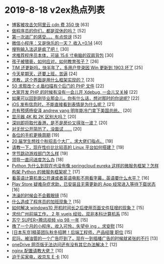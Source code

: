 # 2019-8-18 v2ex热点列表

+ [博客被攻击欠阿里云 cdn 费 350 快](https://www.v2ex.com/t/592860#reply63) [63]
+ [做程序员的你们，都是双休的吗？](https://www.v2ex.com/t/592844#reply52) [52]
+ [第一次进厂的感受。。。有点惊讶](https://www.v2ex.com/t/592848#reply52) [52]
+ [微信小程序：又是快乐的一天？ 收入+0.14](https://www.v2ex.com/t/592829#reply40) [40]
+ [搜狗输入法这是疯了吧！](https://www.v2ex.com/t/592897#reply30) [30]
+ [求推荐程序员本体，可装 15.6 寸电脑的双肩背包](https://www.v2ex.com/t/592870#reply30) [30]
+ [孩子被猥亵，如何应对，如何教育孩子？](https://www.v2ex.com/t/592931#reply26) [26]
+ [TIM 还更新吗，快半年了，多用户登录因 Win 更新到 1903 坏了](https://www.v2ex.com/t/592854#reply25) [25]
+ [今天星期天，还要上班，苦逼](https://www.v2ex.com/t/592811#reply24) [24]
+ [求教，这个界面是用什么框架实现的？](https://www.v2ex.com/t/592938#reply23) [23]
+ [50 求帮改个 d 盾扫描有个后门的 PHP 文件](https://www.v2ex.com/t/592820#reply22) [22]
+ [大家开发 PHP 的时候有没有一会儿开 Xdebug, 一会儿又关掉](https://www.v2ex.com/t/592834#reply22) [22]
+ [如果可以回到刚毕业那会儿。你有什么话，想对那时的你说呢?](https://www.v2ex.com/t/592865#reply22) [22]
+ [iOS 发布信息时，不能直接看到表情是为什么呢？](https://www.v2ex.com/t/592864#reply21) [21]
+ [总有预感杨安泽 andrew yang 明年能冷门拿下美国总统。](https://www.v2ex.com/t/592916#reply20) [20]
+ [显示器 4K 和 2K 区别大吗？](https://www.v2ex.com/t/592930#reply20) [20]
+ [深圳即将取代香港，是不是房价又得涨一波？](https://www.v2ex.com/t/592959#reply20) [20]
+ [对无忧公开简历了，没面试 ……](https://www.v2ex.com/t/592836#reply20) [20]
+ [各位的手机更换周期](https://www.v2ex.com/t/592942#reply19) [19]
+ [20 届学生想找个秋招去个大厂，求大佬们指点。](https://www.v2ex.com/t/592855#reply19) [19]
+ [请教一下，现在性价比比较高的 Linux 平台如何搭建？](https://www.v2ex.com/t/592859#reply19) [19]
+ [字节跳动游戏部门怎么样](https://www.v2ex.com/t/592891#reply19) [19]
+ [领导一直问进度怎么办](https://www.v2ex.com/t/592922#reply18) [18]
+ [Python 为什么到现在也没有像 springcloud eureka 这样的微服务框架？怎样构架 Python 的微服务框架呢？](https://www.v2ex.com/t/592812#reply17) [17]
+ [看英语计算机类公开课或者英语电影不用看字幕，英语要什么水平？](https://www.v2ex.com/t/592842#reply16) [16]
+ [Play Store 疑难杂症求助，已安装且无需更新的 App 经常进入等待下载状态](https://www.v2ex.com/t/592856#reply16) [16]
+ [洗澡的时候会不会戴眼镜](https://www.v2ex.com/t/592923#reply15) [15]
+ [什么造成了程序员的加班现象？](https://www.v2ex.com/t/592928#reply15) [15]
+ [如何解决 windows10 开机时间长之后使用页面文件狂增的现象？](https://www.v2ex.com/t/592806#reply15) [15]
+ [求份广州前端工作， 2 年 vuejs 经验，双非本科计算机系](https://www.v2ex.com/t/592814#reply15) [15]
+ [苏宁 SUPER+腾讯视频 vip 98 一年](https://www.v2ex.com/t/592817#reply15) [15]
+ [撸了一个月的小程序，收入可怜，失望中 ing ，求安慰](https://www.v2ex.com/t/592841#reply15) [15]
+ [[日本东京]精英团队秋冬招聘！后端工程师，产品经理 职位](https://www.v2ex.com/t/592861#reply15) [15]
+ [尼玛，被油管的一个广告吓到了，现在一到插播广告的时候就紧张的不行](https://www.v2ex.com/t/592940#reply13) [13]
+ [oneDrive 网页版无法访问还有没有其它办法解决？](https://www.v2ex.com/t/592869#reply12) [12]
+ [nginx 配置请教大佬？](https://www.v2ex.com/t/592826#reply10) [10]
+ [迫于买家电，收京东 E 卡](https://www.v2ex.com/t/592846#reply10) [10]
